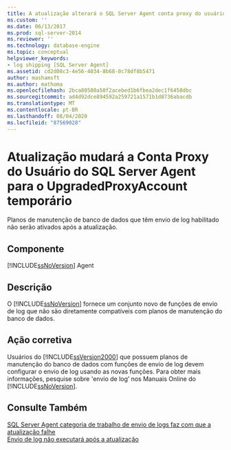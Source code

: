 ```yaml
---
title: A atualização alterará o SQL Server Agent conta proxy do usuário para o UpgradedProxyAccount temporário | Microsoft Docs
ms.custom: ''
ms.date: 06/13/2017
ms.prod: sql-server-2014
ms.reviewer: ''
ms.technology: database-engine
ms.topic: conceptual
helpviewer_keywords:
- log shipping [SQL Server Agent]
ms.assetid: cd2d08c3-4e56-4034-8b68-0c78df8b5471
author: mashamsft
ms.author: mathoma
ms.openlocfilehash: 2bca80580a50f2acebed1b6fbea2dec1f6458dbc
ms.sourcegitcommit: ad4d92dce894592a259721a1571b1d8736abacdb
ms.translationtype: MT
ms.contentlocale: pt-BR
ms.lasthandoff: 08/04/2020
ms.locfileid: "87569028"
---
```

# <a name="upgrading-will-change-the-sql-server-agent-user-proxy-account-to-the-temporary-upgradedproxyaccount"></a>Atualização mudará a Conta Proxy do Usuário do SQL Server Agent para o UpgradedProxyAccount temporário
  Planos de manutenção de banco de dados que têm envio de log habilitado não serão ativados após a atualização.  
  
## <a name="component"></a>Componente  
 [!INCLUDE[ssNoVersion](../../includes/ssnoversion-md.md)] Agent  
  
## <a name="description"></a>Descrição  
 O [!INCLUDE[ssNoVersion](../../includes/ssnoversion-md.md)] fornece um conjunto novo de funções de envio de log que não são diretamente compatíveis com planos de manutenção do banco de dados.  
  
## <a name="corrective-action"></a>Ação corretiva  
 Usuários do [!INCLUDE[ssVersion2000](../../includes/ssversion2000-md.md)] que possuem planos de manutenção do banco de dados com funções de envio de log devem configurar o envio de log usando as novas funções. Para obter mais informações, pesquise sobre 'envio de log’ nos Manuais Online do [!INCLUDE[ssNoVersion](../../includes/ssnoversion-md.md)].  
  
## <a name="see-also"></a>Consulte Também  
 [SQL Server Agent categoria de trabalho de envio de logs faz com que a atualização falhe](../../../2014/sql-server/install/sql-server-agent-log-shipping-job-category-causes-upgrade-to-fail.md)   
 [Envio de log não executará após a atualização](../../../2014/sql-server/install/log-shipping-will-not-run-after-upgrading.md)  
  
  
